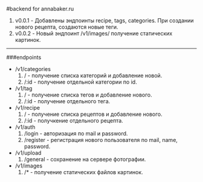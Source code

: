 #backend for annabaker.ru

1. v0.0.1 - Добавлены эндпоинты recipe, tags, categories. При создании нового рецепта, создаются новые теги.
1. v0.0.2 - Новый эндпоинт /v1/images/ получение статических картинок.
___

###endpoints
* /v1/categories
    1. / - получение списка категорий и добавление новой.
    2. /:id - получение отдельной категории по id.
* /v1/tag
    1. / - получение списка тегов и добавление нового.
    2. /:id - получение отдельного тега.
* /v1/recipe
    1. / - получение списка рецептов и добавление нового.
    2. /:id - получкение отдельного рецепта.
* /v1/auth
    1. /login - авторизация по mail и password.
    2. /register - регистрация нового пользователя по mail, name, password.
* /v1/upload
    1. /general - сохранение на сервере фотографии.
* /v1/images
    1. /* - получение статических файлов картинок.
